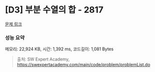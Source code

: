 # [D3] 부분 수열의 합 - 2817 

[문제 링크](https://swexpertacademy.com/main/code/problem/problemDetail.do?contestProbId=AV7IzvG6EksDFAXB) 

### 성능 요약

메모리: 22,924 KB, 시간: 1,392 ms, 코드길이: 1,081 Bytes



> 출처: SW Expert Academy, https://swexpertacademy.com/main/code/problem/problemList.do